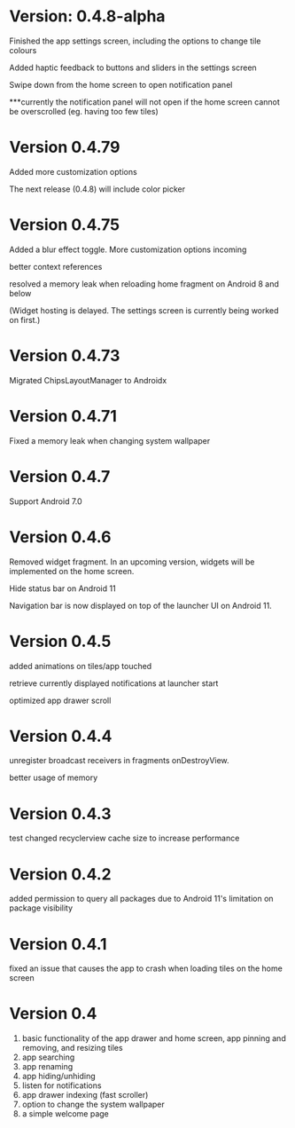 
# Version: 0.4.8-alpha

Finished the app settings screen, including the options to change tile colours

Added haptic feedback to buttons and sliders in the settings screen

Swipe down from the home screen to open notification panel

***currently the notification panel will not open if the home screen cannot be overscrolled (eg. having too few tiles)


# Version 0.4.79
Added more customization options

The next release (0.4.8) will include color picker

# Version 0.4.75
Added a blur effect toggle. More customization options incoming

better context references

resolved a memory leak when reloading home fragment on Android 8 and below

(Widget hosting is delayed. The settings screen is currently being worked on first.)

# Version 0.4.73
Migrated ChipsLayoutManager to Androidx

# Version 0.4.71

Fixed a memory leak when changing system wallpaper

# Version 0.4.7

Support Android 7.0

# Version 0.4.6

Removed widget fragment. In an upcoming version, widgets will be implemented on the home screen.

Hide status bar on Android 11

Navigation bar is now displayed on top of the launcher UI on Android 11.

# Version 0.4.5
added animations on tiles/app touched

retrieve currently displayed notifications at launcher start

optimized app drawer scroll

# Version 0.4.4
unregister broadcast receivers in fragments onDestroyView.

better usage of memory

# Version 0.4.3
test changed recyclerview cache size to increase performance

# Version 0.4.2 
added permission to query all packages due to Android 11's limitation on package visibility

# Version 0.4.1
fixed an issue that causes the app to crash when loading tiles on the home screen

# Version 0.4
1. basic functionality of the app drawer and home screen, app pinning and removing, and resizing tiles
2. app searching
3. app renaming
4. app hiding/unhiding
5. listen for notifications
6. app drawer indexing (fast scroller)
7. option to change the system wallpaper
8. a simple welcome page
